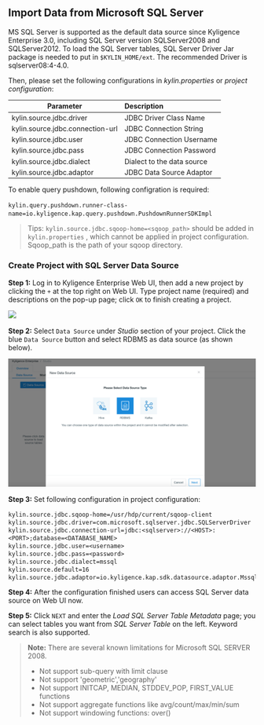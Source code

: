 ## Import Data from Microsoft SQL Server

MS SQL Server is supported as the default data source since Kyligence Enterprise 3.0, including SQL Server version SQLServer2008 and SQLServer2012. To load the SQL Server tables, SQL Server Driver Jar package is needed to put in  `$KYLIN_HOME/ext`.  The recommended Driver is sqlserver08:4-4.0.

Then, please set the following configurations in *kylin.properties* or *project configuration*:

| Parameter                        | Description                |
| -------------------------------- | :------------------------- |
| kylin.source.jdbc.driver         | JDBC Driver Class Name     |
| kylin.source.jdbc.connection-url | JDBC Connection String     |
| kylin.source.jdbc.user           | JDBC Connection Username   |
| kylin.source.jdbc.pass           | JDBC Connection Password   |
| kylin.source.jdbc.dialect        | Dialect to the data source |
| kylin.source.jdbc.adaptor        | JDBC Data Source Adaptor   |

To enable query pushdown, following configration is required:

`kylin.query.pushdown.runner-class-name=io.kyligence.kap.query.pushdown.PushdownRunnerSDKImpl`

> Tips:  `kylin.source.jdbc.sqoop-home=<sqoop_path>` should be added in `kylin.properties` , which cannot be applied in project configuration. Sqoop_path is the path of your sqoop directory. 



### Create Project with SQL Server Data Source

**Step 1:** Log in to Kyligence Enterprise Web UI, then add a new project by clicking the `+` at the top right on Web UI. Type project name (required) and descriptions on the pop-up page; click `OK` to finish creating a project.

![](/Users/sijie.chen/Documents/GitHub/KAP-Manual/en/datasource/images/dataimport_1.png)

**Step 2:** Select `Data Source` under *Studio* section of your project. Click the blue `Data Source` button and select RDBMS as data source (as shown below).

![](../images/rdbms_import2.en.png)

**Step 3:** Set following configuration in project configuration:

```properties
kylin.source.jdbc.sqoop-home=/usr/hdp/current/sqoop-client
kylin.source.jdbc.driver=com.microsoft.sqlserver.jdbc.SQLServerDriver
kylin.source.jdbc.connection-url=jdbc:<sqlserver>://<HOST>:<PORT>;database=<DATABASE_NAME>
kylin.source.jdbc.user=<username>
kylin.source.jdbc.pass=<password>
kylin.source.jdbc.dialect=mssql
kylin.source.default=16
kylin.source.jdbc.adaptor=io.kyligence.kap.sdk.datasource.adaptor.MssqlAdaptor
```

**Step 4:** After the configuration finished users can access SQL Server data source on Web UI now.

**Step 5:** Click `NEXT` and enter the *Load SQL Server Table Metadata* page; you can select tables you want from *SQL Server Table* on the left. Keyword search is also supported.



> **Note:** There are several known limitations for Microsoft SQL SERVER 2008.
>
> - Not support sub-query with limit clause
> - Not support 'geometric','geography'
> - Not support INITCAP, MEDIAN, STDDEV_POP, FIRST_VALUE functions
> - Not support aggregate functions like avg/count/max/min/sum
> - Not support windowing functions: over()
